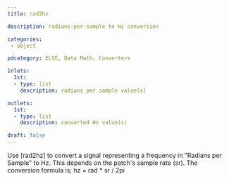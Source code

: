 ```yaml
---
title: rad2hz

description: radians-per-sample to Hz conversion

categories:
 - object

pdcategory: ELSE, Data Math, Converters

inlets: 
  1st:
  - type: list
    description: radians per sample value(s)

outlets:
  1st:
  - type: list
    description: converted Hz value(s)

draft: false
---
```


Use [rad2hz] to convert a signal representing a frequency in "Radians per Sample" to Hz. This depends on the patch's sample rate (sr). The conversion formula is;
hz = rad * sr / 2pi
